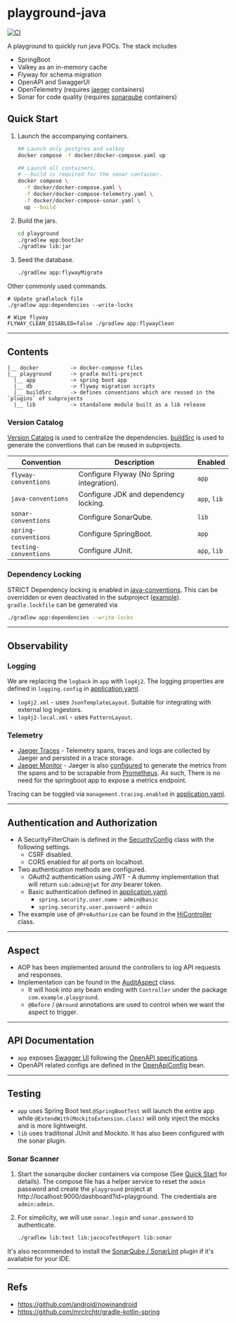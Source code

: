 # playground-java

[![CI](https://github.com/waiyan1612/playground-java/actions/workflows/ci.yaml/badge.svg?branch=main)](https://github.com/waiyan1612/playground-java/actions/workflows/ci.yaml)

A playground to quickly run java POCs. The stack includes
- SpringBoot
- Valkey as an in-memory cache
- Flyway for schema migration
- OpenAPI and SwaggerUI
- OpenTelemetry (requires [jaeger](https://github.com/jaegertracing/jaeger) containers)
- Sonar for code quality (requires [sonarqube](https://github.com/SonarSource/docker-sonarqube) containers)

## Quick Start

1. Launch the accompanying containers. 
    ```bash
    ## Launch only postgres and valkey
    docker compose -f docker/docker-compose.yaml up
    
    ## Launch all containers. 
    # --build is required for the sonar container.
    docker compose \
      -f docker/docker-compose.yaml \
      -f docker/docker-compose-telemetry.yaml \
      -f docker/docker-compose-sonar.yaml \
      up --build  
    ```

2. Build the jars.
    ```bash
    cd playground
    ./gradlew app:bootJar
    ./gradlew lib:jar
    ```

3. Seed the database.
    ```bash
    ./gradlew app:flywayMigrate
    ```

Other commonly used commands.
```shell
# Update gradlelock file
./gradlew app:dependencies --write-locks

# Wipe flyway
FLYWAY_CLEAN_DISABLED=false ./gradlew app:flywayClean
```    

---

## Contents
```
|__ docker          -> docker-compose files
|__ playground      -> gradle multi-project
  |__ app           -> spring boot app
  |__ db            -> flyway migration scripts
  |__ buildSrc      -> defines conventions which are reused in the `plugins` of subprojects
  |__ lib           -> standalone module built as a lib release 
```

### Version Catalog
[Version Catalog](playground/gradle/libs.versions.toml) is used to centralize the dependencies. [buildSrc](playground/buildSrc) is used to generate the conventions that can be reused in subprojects.

  | Convention            | Description                               | Enabled      |
  |-----------------------|-------------------------------------------|--------------|
  | `flyway-conventions`  | Configure Flyway (No Spring integration). | `app`        |
  | `java-conventions`    | Configure JDK and dependency locking.     | `app`, `lib` |
  | `sonar-conventions`   | Configure SonarQube.                      | `lib`        |
  | `spring-conventions`  | Configure SpringBoot.                     | `app`        |
  | `testing-conventions` | Configure JUnit.                          | `app`, `lib` |

### Dependency Locking

STRICT Dependency locking is enabled in [java-conventions](playground/buildSrc/src/main/kotlin/playground.java-conventions.gradle.kts). This can be overridden or even deactivated in the subproject ([example](playground/lib/build.gradle.kts)). `gradle.lockfile` can be generated via

```bash
./gradlew app:dependencies --write-locks
```
---

## Observability

### Logging

We are replacing the `logback` in `app` with `log4j2`. The logging properties are defined in `logging.config` in [application.yaml](playground/app/src/main/resources/application.yaml).
- `log4j2.xml` - uses `JsonTemplateLayout`. Suitable for integrating with external log ingestors.
- `log4j2-local.xml` - uses `PatternLayout`.

### Telemetry

- [Jaeger Traces](http://localhost:16686/search) - Telemetry spans, traces and logs are collected by Jaeger and persisted in a trace storage.  
- [Jaeger Monitor](http://localhost:16686/monitor) - Jaeger is also [configured](docker/.jaeger/config.yaml) to generate the metrics from the spans and to be scrapable from [Prometheus](http://localhost:9090). As such, There is no need for the springboot app to expose a metrics endpoint.

Tracing can be toggled via `management.tracing.enabled` in [application.yaml](playground/app/src/main/resources/application.yaml).

---

## Authentication and Authorization

- A SecurityFilterChain is defined in the [SecurityConfig](playground/app/src/main/java/com/example/playground/base/config/SecurityConfig.java) class with the following settings.
  - CSRF disabled.
  - CORS enabled for all ports on localhost.
- Two authentication methods are configured.
  - OAuth2 authentication using JWT - A dummy implementation that will return `sub:admin@jwt` for _any_ bearer token.
  - Basic authentication defined in [application.yaml](playground/app/src/main/resources/application.yaml).
    - `spring.security.user.name` - `admin@basic`
    - `spring.security.user.password` - `admin`
- The example use of `@PreAuthorize` can be found in the [HiController](playground/app/src/main/java/com/example/playground/hello/controller/HiController.java) class.

---

## Aspect

- AOP has been implemented around the controllers to log API requests and responses.
- Implementation can be found in the [AuditAspect](playground/app/src/main/java/com/example/playground/base/aspect/AuditAspect.java) class. 
  - It will hook into any beam ending with `Controller` under the package `com.example.playground`.
  - `@Before` / `@Around` annotations are used to control when we want the aspect to trigger.
 
---

## API Documentation

- `app` exposes [Swagger UI](http://localhost:8080/swagger-ui/index.html#/) following the [OpenAPI specifications](http://localhost:8080/v3/api-docs).
- OpenAPI related configs are defined in the [OpenApiConfig](playground/app/src/main/java/com/example/config/OpenApiConfig.java) bean.

---

## Testing

- `app` uses Spring Boot test.`@SpringBootTest` will launch the entire app while `@ExtendWith(MockitoExtension.class)`
  will only inject the mocks and is more lightweight.
- `lib` uses traditional JUnit and Mockito. It has also been configured with the sonar plugin.

### Sonar Scanner

1. Start the sonarqube docker containers via compose (See [Quick Start](#Quick-Start) for details). The compose file has a helper service to reset the `admin`
   password and create the `playground` project at http://localhost:9000/dashboard?id=playground. The credentials are `admin:admin`.
    
2. For simplicity, we will use `sonar.login` and `sonar.password` to authenticate.
    ```bash 
    ./gradlew lib:test lib:jacocoTestReport lib:sonar
    ```
It's also recommended to install the [SonarQube / SonarLint](https://github.com/SonarSource/sonarlint-intellij) plugin if it's available for your IDE.

---

## Refs

- https://github.com/android/nowinandroid
- https://github.com/mrclrchtr/gradle-kotlin-spring
